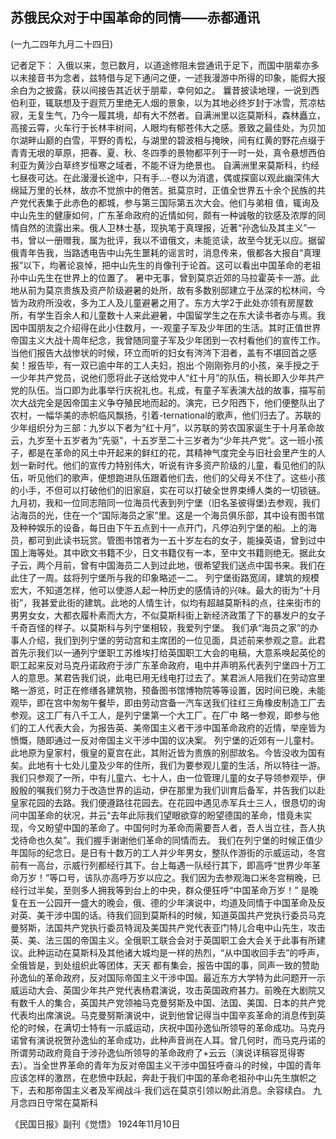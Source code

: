 ## 苏俄民众对于中国革命的同情——赤都通讯

(一九二四年九月二十四日)

记者足下：
入俄以来，忽已数月，以道途修阻未尝通讯于足下，而国中朋辈亦多以未接音书为念者，兹特借与足下通问之便，一述我漫游中所得的印象，能假大报余白为之披露，获以间接告其近状于朋辈，幸何如之。
曩昔披读地理，一说到西伯利亚，辄联想及于遐荒万里绝无人烟的景象，以为其地必终岁封于冰雪，荒凉枯寂，无复生气，乃今一履其境，却有大不然者。自满洲里以迄莫斯科，森林矗立，高接云霄，火车行于长林丰树间，人眼均有郁苍伟大之感。景致之最佳处，为贝加尔湖畔山巅的白雪，平野的青松，与湖里的碧波相与掩映，间有红黄的野花点缀于青青无垠的草原，把春、夏、秋、冬四季的景物都平列于一时一处，真令悬想西伯利亚为黄沙白草终岁恒寒之域者，不能不讶为绝景也。
自满洲里来莫斯科，约经七昼夜可达。在此漫漫长途中，只有手…-卷以为消遣，偶或探窗以观此幽深伟大绵延万里的长林，故亦不觉旅中的倦苦。抵莫京时，正值全世界五十余个民族的共产党代表集于此赤色的都城，参与第三国际第五次大会。他们与弟相
值，辄询及中山先生的健康如何，广东革命政府的近情如何，颇有一种诚敬的钦感及浓厚的同情自然的流露出来。俄人卫林士基，现执笔于真理报，近著“孙逸仙及其主义”一书，曾以一册赠我，属为批评，我以不谙俄文，未能览读，故至今犹无以应。据留俄青年告我，当路透电告中山先生噩耗的谣言时，消息传来，俄都各大报自“真理报”以下，均著论哀悼，把中山先生的肖像刊于论首。这可以看出中国革命的老祖孙中山先生在世界上的位置了。
暑中无事，曾到莫京近郊的马拉霍英卡一游。此地从前为莫京贵族及资产阶级避暑的处所，故有多数别邸建立于丛深的松林间，今皆为政府所没收，多为工人及儿童避暑之用了。东方大学2于此处亦领有房屋数所，有学生百余人和儿童数十人来此避暑，中国留学生之在东大读书者亦与焉。我因中国朋友之介绍得在此小住数月，一-观童子军及少年团的生活。其时正值世界帝国主义大战十周年纪念，我曾随同童子军及少年团到一农村看他们的宣传工作。当他们报告大战惨状的时候，环立而听的妇女有涔涔下泪者，盖有不堪回首之感矣！报告毕，有一双已逾中年的工人夫妇，抱出·个刚刚弥月的小孩，亲手授之于一少年共产党员，说他们愿将此子送给党中人“红十月”的队伍，稍长即入少年共产党的队伍。当口即为此事举行庆祝礼也。礼成，有童子军表演大战的故事，描写前次大战完全是因帝国主义争夺殖民地而起的。演完，已夕阳西下，他们便整队出了农村，一幅华美的赤帜临风飘扬，引着-ternational的歌声，他们归去了。苏联的少年组织分为三部：九岁以下者为“红十月”，以苏联的劳农国家诞生于十月革命故云，九岁至十五岁者为“先驱”，十五岁至二十三岁者为“少年共产党”。这一班小孩子，都是在革命的风土中开起来的鲜红的花，其精神气度完全与旧社会里产生的人划一新时代。他们的宣传力特别伟大，听说有许多资产阶级的儿童，看见他们的队伍，听见他们的歌声，便想跑进队伍跟着他们去，他们的父母关不住了。这些小孩的小手，不但可以打破他们的旧家庭，实在可以打破全世界束缚人类的一切锁链。
九月初，我和一位同志陪同一位海员代表到列宁堡（旧名圣彼得堡)去参观，我们沾海员的光，住在一个“国际海员之家”里。这是一个海员俱乐部，其中设有图书馆及种种娱乐的设备，每日由下午五点到十一点开门，凡停泊列宁堡的船。上的海员，都可到此读书玩赏。管图书馆者为一五十岁左右的女子，能操英语，曾到过中国上海等处。其中欧文书籍不少，日文书籍仅有一本，至中文书籍则绝无。据此女子云，两个月前，曾有中国海员二人到过此地，很希望我们送点中国书来。我们在此住了一周。兹将列宁堡所与我的印象略述一二。
列宁堡街路宽阔，建筑的规模宏大，不知道怎样，他可以使游人起一种历史的感情诗的兴味。最大的街为“十月街”，我甚爱此街的建筑。此地的人情生计，似均有超越莫斯科的点，往来街市的男男女女，大都衣履朴素而大方，不似莫斯科街上新经济政策了下的暴发户的女子千奇百怪的样子。以莫斯科与列宁堡相较，我爱列宁堡。
我们承“海员之家”的办事人介绍，我们到列宁堡的劳动宫和主席团的一位见面，具述前来参观之意。此君首先示我们以一通列宁堡职工苏维埃打给英国职工大会的电稿，大意系唤起英伦的职工起来反对马克丹诺政府于涉广东革命政府，电中并声明系代表列宁堡四十万工人的意思。某君告我们说，此电已用无线电打过去了。某君派人陪我们在劳动宫里略一游览，时正在修缮各建筑物，预备图书馆博物院等等设置，因时间已晚，未能观毕，即在宫中匆匆午餐毕，即由劳动宫备一汽车送我们往红三角橡皮制造工厂去参观。这工厂有八千工人，是列宁堡第一个大工厂。在厂中
略一参观，即参与他们的工人代表大会，为报告英、美帝国主义者干涉中国革命政府的近情，举座皆为愤慨，随即通过一反对帝国主义干涉中国的议决案。
列宁堡的近郊有一儿童村。此地原为皇家村，俄皇的夏宫在此，其附近皆为贵族的别邸故名。今皆没收为国有矣。此地有十七处儿童及少年的住所，我们为要参观儿童的生活，所以特往一游。我们只参观了一所，中有儿童六、七十人，由一位管理儿童的女子导领参观毕，伊殷殷的嘱我们努力于改造世界的运动，伊在那里为我们训育后备军，并告我们以赴皇家花园的去路。我们便遵路往花园去。在花园中遇见赤军兵士三人，很恳切的询问中国革命的状况，并云“去年此际我们望眼欲穿的盼望德国的革命，惜竟未实现，今又盼望中国的革命了。中国何时为革命而需要吾人者，吾人当立往，吾人执戈待命也久矣”。我们握手谢谢他们革命的同情而去。
我们在列宁堡的时候正值少年国际的纪念日。是日有十数万的工人并少年男女，整队作游街的示威运动，冬宫前有一高台，示威行列都经行其下。台上每遇一队经行其下，即高呼“世界少年革命万岁！”等口号，该队亦高呼万岁以应之。我们因为去参观海口米冬宫稍晚，已经行过半矣，至则多人拥我等到台上的中央，群众便狂呼“中国革命万岁！”
是晚复在五一公园开一盛大的晚会，俄、德的少年演说中，均道及同情于中国革命及反对英、美干涉中国的话。待我们回到莫斯科的时候，知道英国共产党执行委员马克曼努斯，法国共产党执行委员特润及美国共产党代表亚门特儿合电中山先生，攻击英、美、法三国的帝国主义。全俄职工联合会对于英国职工会大会关于此事有所建议。此种运动在莫斯科及其他诸大城均是一样的热烈，“从中国收回手去”的呼声，全俄皆是，到处组织此等团体，天天
都有集会，报告中国的事，同声一致的赞助孙逸仙的革命政府，反对国际帝国主义干涉中国。最近东方大学特为此问题开一示威运动大会、英国少年共产党代表杨君演说，攻击英国政府甚力。前晚在大剧院又有数千人的集合，英国共产党领袖马克曼努斯及中国、法国、美国、日本的共产党代表均出席演说。马克曼努斯演说中，说到他曾记得当中国辛亥革命的消息传到英伦的时候，在满切士特有一示威运动，庆祝中国孙逸仙所领导的革命成功。马克丹诺曾有演说祝贺孙逸仙的革命成功，此种声音尚在人耳。曾几何时，而马克丹诺的所谓劳动政府竟自于涉孙逸仙所领导的革命政府了+云云（演说详稿容觅得寄去）。当全世界革命的青年为反对帝国主义干涉中国狂呼奋斗的时候，中国的青年应该怎样的激昂，在悲愤中跃起，奔赴于我们中国的革命老祖孙中山先生旗帜之下，去和那帝国主义者及军阀战斗·我们远在莫京引领以盼此消息。余容续白。
九月念四日守常在莫斯科

《民国日报》副刊《觉悟》
1924年11月10日

